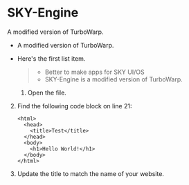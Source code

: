 # SKY-Engine
A modified version of TurboWarp.
*   A modified version of TurboWarp.
*   Here's the first list item.

    > - Better to make apps for SKY UI/OS
    > - SKY-Engine is a modified version of TurboWarp.
    1.  Open the file.
2.  Find the following code block on line 21:

        <html>
          <head>
            <title>Test</title>
          </head>
          <body>
            <h1>Hello World!</h1>
          </body>
        </html>

3.  Update the title to match the name of your website.
